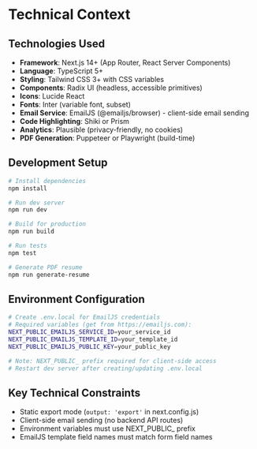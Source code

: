# Technical Context

## Technologies Used
- **Framework**: Next.js 14+ (App Router, React Server Components)
- **Language**: TypeScript 5+
- **Styling**: Tailwind CSS 3+ with CSS variables
- **Components**: Radix UI (headless, accessible primitives)
- **Icons**: Lucide React
- **Fonts**: Inter (variable font, subset)
- **Email Service**: EmailJS (@emailjs/browser) - client-side email sending
- **Code Highlighting**: Shiki or Prism
- **Analytics**: Plausible (privacy-friendly, no cookies)
- **PDF Generation**: Puppeteer or Playwright (build-time)

## Development Setup
```bash
# Install dependencies
npm install

# Run dev server
npm run dev

# Build for production
npm run build

# Run tests
npm test

# Generate PDF resume
npm run generate-resume
```

## Environment Configuration
```bash
# Create .env.local for EmailJS credentials
# Required variables (get from https://emailjs.com):
NEXT_PUBLIC_EMAILJS_SERVICE_ID=your_service_id
NEXT_PUBLIC_EMAILJS_TEMPLATE_ID=your_template_id
NEXT_PUBLIC_EMAILJS_PUBLIC_KEY=your_public_key

# Note: NEXT_PUBLIC_ prefix required for client-side access
# Restart dev server after creating/updating .env.local
```

## Key Technical Constraints
- Static export mode (`output: 'export'` in next.config.js)
- Client-side email sending (no backend API routes)
- Environment variables must use NEXT_PUBLIC_ prefix
- EmailJS template field names must match form field names
